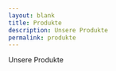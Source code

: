 ```yaml
---
layout: blank
title: Produkte
description: Unsere Produkte
permalink: produkte
---
```


Unsere Produkte